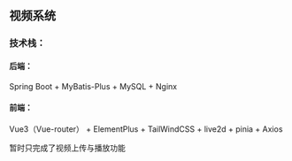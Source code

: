 ## 视频系统

### 技术栈：

#### 后端：

Spring Boot + MyBatis-Plus + MySQL + Nginx

#### 前端：

Vue3（Vue-router） + ElementPlus + TailWindCSS + live2d + pinia + Axios

暂时只完成了视频上传与播放功能


